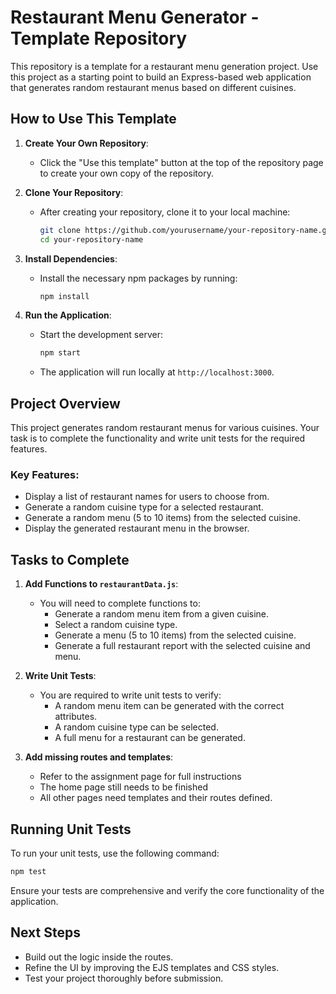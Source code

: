 # Restaurant Menu Generator - Template Repository

This repository is a template for a restaurant menu generation project. Use this project as a starting point to build an Express-based web application that generates random restaurant menus based on different cuisines.

## How to Use This Template

1. **Create Your Own Repository**:
   - Click the "Use this template" button at the top of the repository page to create your own copy of the repository.

2. **Clone Your Repository**:
   - After creating your repository, clone it to your local machine:
     ```bash
     git clone https://github.com/yourusername/your-repository-name.git
     cd your-repository-name
     ```

3. **Install Dependencies**:
   - Install the necessary npm packages by running:
     ```bash
     npm install
     ```

4. **Run the Application**:
   - Start the development server:
     ```bash
     npm start
     ```
   - The application will run locally at `http://localhost:3000`.

## Project Overview

This project generates random restaurant menus for various cuisines. Your task is to complete the functionality and write unit tests for the required features.

### Key Features:

- Display a list of restaurant names for users to choose from.
- Generate a random cuisine type for a selected restaurant.
- Generate a random menu (5 to 10 items) from the selected cuisine.
- Display the generated restaurant menu in the browser.

## Tasks to Complete

1. **Add Functions to `restaurantData.js`**:
   - You will need to complete functions to:
     - Generate a random menu item from a given cuisine.
     - Select a random cuisine type.
     - Generate a menu (5 to 10 items) from the selected cuisine.
     - Generate a full restaurant report with the selected cuisine and menu.

2. **Write Unit Tests**:
   - You are required to write unit tests to verify:
     - A random menu item can be generated with the correct attributes.
     - A random cuisine type can be selected.
     - A full menu for a restaurant can be generated.

3. **Add missing routes and templates**:
   - Refer to the assignment page for full instructions
   - The home page still needs to be finished
   - All other pages need templates and their routes defined.

## Running Unit Tests

To run your unit tests, use the following command:

```bash
npm test
```

Ensure your tests are comprehensive and verify the core functionality of the application.

## Next Steps

- Build out the logic inside the routes.
- Refine the UI by improving the EJS templates and CSS styles.
- Test your project thoroughly before submission.